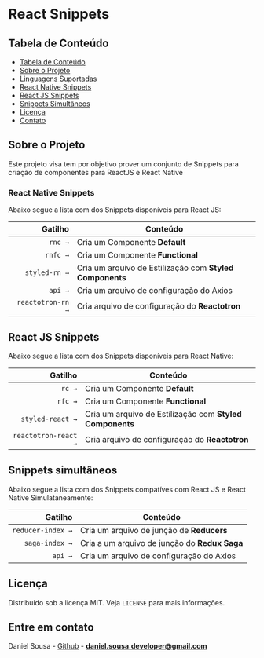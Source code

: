 <br />
<p align="center">
        <h1>React Snippets</h1>
</p>

## Tabela de Conteúdo

- [Tabela de Conteúdo](#tabela-de-conte%C3%BAdo)
- [Sobre o Projeto](#sobre-o-projeto)
- [Linguagens Suportadas](#linguagens-suportadas)
- [React Native Snippets](#react-native-snippets)
- [React JS Snippets](#react-js-snippets)
- [Snippets Simultâneos](#snippets-simultaneos)
- [Licença](#licen%C3%A7a)
- [Contato](#contato)

## Sobre o Projeto

Este projeto visa tem por objetivo prover um conjunto de Snippets para criação de componentes para ReactJS e React Native

### React Native Snippets 

Abaixo segue a lista com dos Snippets disponíveis para React JS:

|                 Gatilho | Conteúdo                                                                      |
| ----------------------: | ----------------------------------------------------------------------------- |
|                 `rnc →` | Cria um Componente **Default**                                                |
|                `rnfc →` | Cria um Componente **Functional**                                             |
|           `styled-rn →` | Cria um arquivo de Estilização com **Styled Components**                      |
|                 `api →` | Cria um arquivo de configuração do Axios                                      |
|       `reactotron-rn →` | Cria arquivo de configuração do **Reactotron**                                |


## React JS Snippets


Abaixo segue a lista com dos Snippets disponíveis para React Native:

|                 Gatilho    | Conteúdo                                                                      |
| ----------------------:    | ----------------------------------------------------------------------------- |
|                 `rc →`     | Cria um Componente **Default**                                                |
|                `rfc →`     | Cria um Componente **Functional**                                             |
|           `styled-react →` | Cria um arquivo de Estilização com **Styled Components**                      |
|       `reactotron-react →` | Cria arquivo de configuração do **Reactotron**                                |

## Snippets simultâneos
Abaixo segue a lista com dos Snippets compatíves com React JS e React Native Simulataneamente:

|                 Gatilho    | Conteúdo                                                                      |
| ----------------------:    | ----------------------------------------------------------------------------- |
|         `reducer-index →`  | Cria um arquivo de junção de **Reducers**                                     |
|            `saga-index →`  | Cria a  um arquivo de junção do **Redux Saga**                                |
|                 `api →`    | Cria um arquivo de configuração do Axios                                      |

## Licença

Distribuído sob a licença MIT. Veja `LICENSE` para mais informações.

## Entre em contato

Daniel Sousa - [Github](https://github.com/danielsousast) - **daniel.sousa.developer@gmail.com**